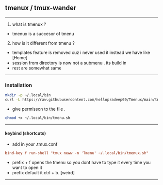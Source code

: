 ## tmenux / tmux-wander

---

1. what is tmenux ?

- tmenux is a succesor of tmenu

2. how is it different from tmenu ?

- templates feature is removed cuz i never used it instead we have like [Home]
- session from directory is now not a submenu . its build in
- rest are somewhat same

---

### Installation

```bash
mkdir -p ~/.local/bin
curl -L https://raw.githubusercontent.com/hellopradeep69/Tmenux/main/tmenux.sh -o ~/.local/bin/tmenux.sh
```

- give permisson to the file .

```bash
chmod +x ~/.local/bin/tmenu.sh
```

---

#### keybind (shortcuts)

- add in your .tmux.conf

```.tmux.conf
bind-key f run-shell "tmux neww -n 'Tmenu' ~/.local/bin/tmenux.sh"
```

- prefix + f opens the tmenu so you dont have to type it every time you want to open it
- prefix default it ctrl + b. [weird]

---
